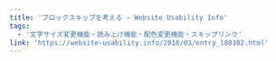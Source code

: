 ```yaml
---
title: 'ブロックスキップを考える — Website Usability Info'
tags:
  - '文字サイズ変更機能・読み上げ機能・配色変更機能・スキップリンク'
link: 'https://website-usability.info/2018/03/entry_180302.html'
---
```

